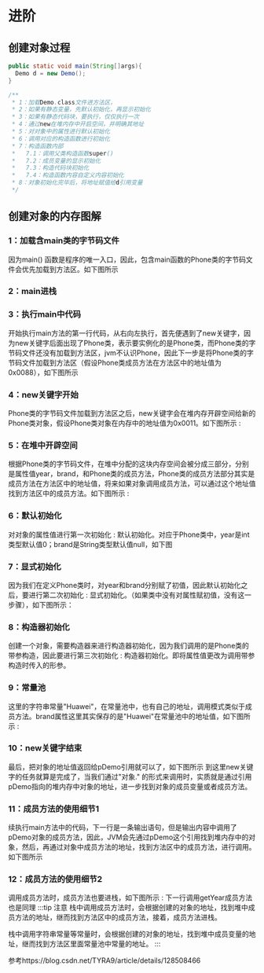 # 进阶
## 创建对象过程
```java
public static void main(String[]args){
  Demo d = new Demo();
}

/**
 * 1：加载Demo.class文件进方法区，
 * 2：如果有静态变量，先默认初始化，再显示初始化
 * 3：如果有静态代码块，要执行，仅仅执行一次
 * 4：通过new在堆内存中开启空间，并明确其地址
 * 5：对对象中的属性进行默认初始化
 * 6：调用对应的构造函数进行初始化
 * 7：构造函数内部
 *   7.1：调用父类构造函数super()
 *   7.2：成员变量的显示初始化
 *   7.3：构造代码块初始化
 *   7.4：构造函数内容自定义内容初始化
 * 8：对象初始化完毕后，将地址赋值给d引用变量
 */


```
## 创建对象的内存图解
### 1：加载含main类的字节码文件
因为main() 函数是程序的唯一入口，因此，包含main函数的Phone类的字节码文件会优先加载到方法区。如下图所示
### 2：main进栈
### 3：执行main中代码
开始执行main方法的第一行代码，从右向左执行，首先便遇到了new关键字，因为new关键字后面出现了Phone类，表示要实例化的是Phone类，而Phone类的字节码文件还没有加载到方法区，jvm不认识Phone，因此下一步是将Phone类的字节码文件加载到方法区（假设Phone类成员方法在方法区中的地址值为0x0088），如下图所示
### 4：new关键字开始
Phone类的字节码文件加载到方法区之后，new关键字会在堆内存开辟空间给新的Phone类对象，假设Phone类对象在内存中的地址值为0x0011。如下图所示 :
### 5：在堆中开辟空间
根据Phone类的字节码文件，在堆中分配的这块内存空间会被分成三部分，分别是属性值year，brand，和Phone类的成员方法，Phone类的成员方法部分其实是成员方法在方法区中的地址值，将来如果对象调用成员方法，可以通过这个地址值找到方法区中的成员方法。如下图所示 :
### 6：默认初始化
对对象的属性值进行第一次初始化 : 默认初始化。对应于Phone类中，year是int类型默认值0；brand是String类型默认值null，如下图
### 7：显式初始化
因为我们在定义Phone类时，对year和brand分别赋了初值，因此默认初始化之后，要进行第二次初始化 : 显式初始化。（如果类中没有对属性赋初值，没有这一步骤），如下图所示：
### 8：构造器初始化
创建一个对象，需要构造器来进行构造器初始化，因为我们调用的是Phone类的带参构造，因此要进行第三次初始化 : 构造器初始化。即将属性值更改为调用带参构造时传入的形参。
### 9：常量池
这里的字符串常量"Huawei"，在常量池中，也有自己的地址，调用模式类似于成员方法。brand属性这里其实保存的是"Huawei"在常量池中的地址值，如下图所示 :
### 10：new关键字结束
最后，把对象的地址值返回给pDemo引用就可以了，如下图所示
到这里new关键字的任务就算是完成了，当我们通过"对象." 的形式来调用时，实质就是通过引用pDemo指向的堆内存中对象的地址，进一步找到对象的成员变量或者成员方法。
### 11：成员方法的使用细节1
续执行main方法中的代码，下一行是一条输出语句，但是输出内容中调用了pDemo对象的成员方法，因此，JVM会先通过pDemo这个引用找到堆内存中的对象，然后，再通过对象中成员方法的地址，找到方法区中的成员方法，进行调用。如下图所示
### 12：成员方法的使用细节2
调用成员方法时，成员方法也要进栈，如下图所示 :
下一行调用getYear成员方法也是同理
:::tip 注意
栈中调用成员方法时，会根据创建的对象的地址，找到堆中成员方法的地址，继而找到方法区中的成员方法，接着，成员方法进栈。

栈中调用字符串常量等常量时，会根据创建的对象的地址，找到堆中成员变量的地址，继而找到方法区里面常量池中常量的地址。
:::


参考https://blog.csdn.net/TYRA9/article/details/128508466
